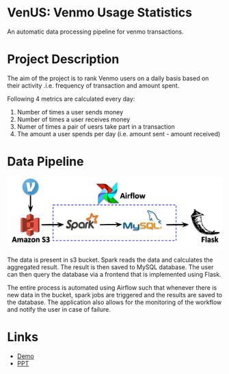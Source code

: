 # VenUS: Venmo Usage Statistics 
An automatic data processing pipeline for venmo transactions.

# Project Description
The aim of the project is to rank Venmo users on a daily basis based on their activity .i.e. frequency of transaction and amount spent. 

Following 4 metrics are calculated every day:
 1. Number of times a user sends money
 2. Number of times a user receives money
 3. Numer of times a pair of uesrs take part in a transaction
 4. The amount a user spends per day (i.e. amount sent - amount received)
  
# Data Pipeline
![](/img/pipeline.png)

The data is present in s3 bucket. Spark reads the data and calculates the aggregated result. The result is then saved to MySQL database. The user can then query the database via a frontend that is implemented using Flask. 

The entire process is automated using Airflow such that whenever there is new data in the bucket, spark jobs are triggered and the results are saved to the database. The application also allows for the monitoring of the workflow and notify the user in case of failure.

# Links
- [Demo](https://www.youtube.com/watch?v=FDVOBDm1lcw)
- [PPT](https://docs.google.com/presentation/d/1FUp8HuKw7pjzcJy6l3H62fRjBZxd6bQRZB_IEADHrpY/edit?usp=sharing)
